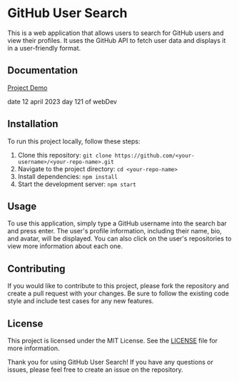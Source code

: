 # GitHub User Search

This is a web application that allows users to search for GitHub users and view their profiles. It uses the GitHub API to fetch user data and displays it in a user-friendly format.

## Documentation
[Project Demo](https://git-hub-user-search-two.vercel.app/)

date 12 april 2023 day 121 of webDev



## Installation

To run this project locally, follow these steps:

1. Clone this repository: `git clone https://github.com/<your-username>/<your-repo-name>.git`
2. Navigate to the project directory: `cd <your-repo-name>`
3. Install dependencies: `npm install`
4. Start the development server: `npm start`

## Usage

To use this application, simply type a GitHub username into the search bar and press enter. The user's profile information, including their name, bio, and avatar, will be displayed. You can also click on the user's repositories to view more information about each one.

## Contributing

If you would like to contribute to this project, please fork the repository and create a pull request with your changes. Be sure to follow the existing code style and include test cases for any new features.

## License

This project is licensed under the MIT License. See the [LICENSE](LICENSE) file for more information.

Thank you for using GitHub User Search! If you have any questions or issues, please feel free to create an issue on the repository.
